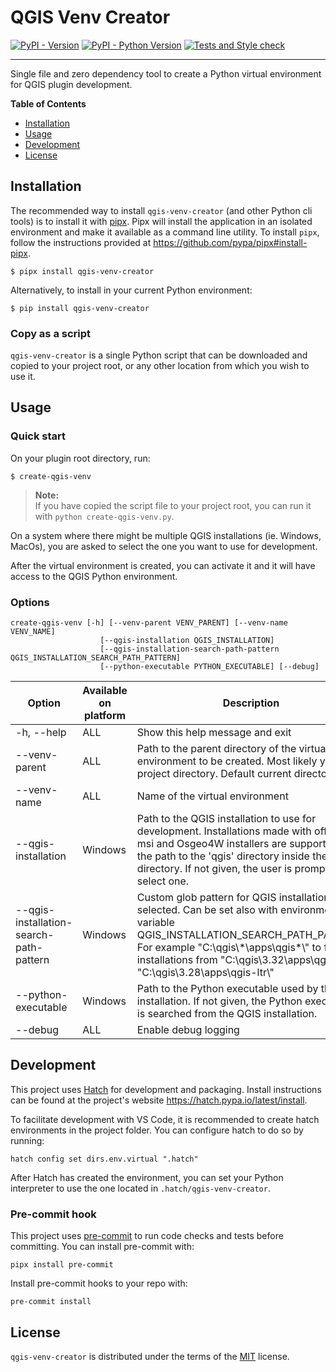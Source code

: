 # QGIS Venv Creator

[![PyPI - Version](https://img.shields.io/pypi/v/qgis-venv-creator.svg)](https://pypi.org/project/qgis-venv-creator)
[![PyPI - Python Version](https://img.shields.io/pypi/pyversions/qgis-venv-creator.svg)](https://pypi.org/project/qgis-venv-creator)
[![Tests and Style check](https://github.com/GispoCoding/qgis-venv-creator/actions/workflows/test.yml/badge.svg?branch=main)](https://github.com/GispoCoding/qgis-venv-creator/actions/workflows/test.yml)

---

Single file and zero dependency tool to create a Python virtual environment for QGIS plugin development.

**Table of Contents**

- [Installation](#installation)
- [Usage](#usage)
- [Development](#development)
- [License](#license)

## Installation

The recommended way to install `qgis-venv-creator` (and other Python cli tools) is to install it with [pipx](https://pypa.github.io/pipx/). Pipx will install the application in an isolated environment and make it available as a command line utility. To install `pipx`, follow the instructions provided at https://github.com/pypa/pipx#install-pipx.

```console
$ pipx install qgis-venv-creator
```

Alternatively, to install in your current Python environment:

```console
$ pip install qgis-venv-creator
```

### Copy as a script

`qgis-venv-creator` is a single Python script that can be downloaded and copied to your project root, or any other location from which you wish to use it.

## Usage

### Quick start

On your plugin root directory, run:

```console
$ create-qgis-venv
```

> **Note:**  
> If you have copied the script file to your project root, you can run it with `python create-qgis-venv.py`.

On a system where there might be multiple QGIS installations (ie. Windows, MacOs), you are asked to select the one you want to use for development.

After the virtual environment is created, you can activate it and it will have access to the QGIS Python environment.

### Options

```
create-qgis-venv [-h] [--venv-parent VENV_PARENT] [--venv-name VENV_NAME]
                    [--qgis-installation QGIS_INSTALLATION]
                    [--qgis-installation-search-path-pattern QGIS_INSTALLATION_SEARCH_PATH_PATTERN]
                    [--python-executable PYTHON_EXECUTABLE] [--debug]
```

| Option                                  | Available on platform | Description                                                                                                                                                                                                                                                                             |
| --------------------------------------- | --------------------- | --------------------------------------------------------------------------------------------------------------------------------------------------------------------------------------------------------------------------------------------------------------------------------------- |
| -h, --help                              | ALL                   | Show this help message and exit                                                                                                                                                                                                                                                         |
| --venv-parent                           | ALL                   | Path to the parent directory of the virtual environment to be created. Most likely your project directory. Default current directory.                                                                                                                                                   |
| --venv-name                             | ALL                   | Name of the virtual environment                                                                                                                                                                                                                                                         |
| --qgis-installation                     | Windows               | Path to the QGIS installation to use for development. Installations made with official msi and Osgeo4W installers are supported. Give the path to the 'qgis' directory inside the 'apps' directory. If not given, the user is prompted to select one.                                   |
| --qgis-installation-search-path-pattern | Windows               | Custom glob pattern for QGIS installations to be selected. Can be set also with environment variable QGIS_INSTALLATION_SEARCH_PATH_PATTERN. For example "C:\\qgis\\\*\\apps\\qgis\*\\" to find installations from "C:\\qgis\\3.32\\apps\\qgis\\" and "C:\\qgis\\3.28\\apps\\qgis-ltr\\" |
| --python-executable                     | Windows               | Path to the Python executable used by the QGIS installation. If not given, the Python executable is searched from the QGIS installation.                                                                                                                                                |
| --debug                                 | ALL                   | Enable debug logging                                                                                                                                                                                                                                                                    |

## Development

This project uses [Hatch](https://hatch.pypa.io/) for development and packaging. Install instructions can be found at the project's website https://hatch.pypa.io/latest/install.

To facilitate development with VS Code, it is recommended to create hatch environments in the project folder. You can configure hatch to do so by running:

```console
hatch config set dirs.env.virtual ".hatch"
```

After Hatch has created the environment, you can set your Python interpreter to use the one located in `.hatch/qgis-venv-creator`.

### Pre-commit hook

This project uses [pre-commit](https://pre-commit.com/) to run code checks and tests before committing. You can install pre-commit with:

```console
pipx install pre-commit
```

Install pre-commit hooks to your repo with:

```console
pre-commit install
```

## License

`qgis-venv-creator` is distributed under the terms of the [MIT](https://spdx.org/licenses/MIT.html) license.
